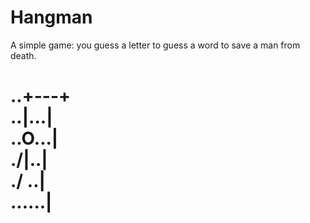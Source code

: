 # Hangman
A simple game: you guess a letter to guess a word to save a man from death.

..+---+  
..|...|  
..O...|  
./|\..|  
./ \..|  
......|  
=======  
